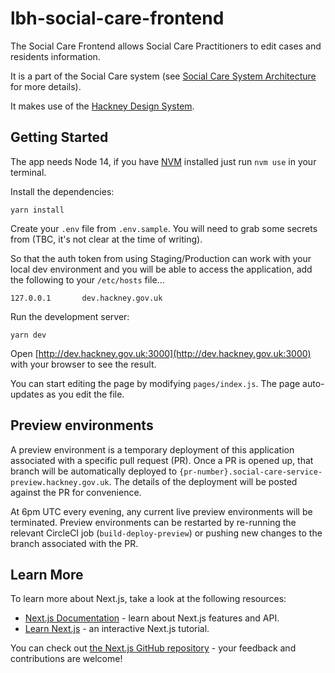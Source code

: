 # lbh-social-care-frontend

The Social Care Frontend allows Social Care Practitioners to edit cases and residents information.

It is a part of the Social Care system (see [Social Care System Architecture](https://github.com/LBHackney-IT/social-care-architecture/tree/main) for more details).

It makes use of the [Hackney Design System](https://design-system.hackney.gov.uk/).

## Getting Started

The app needs Node 14, if you have [NVM](https://github.com/nvm-sh/nvm) installed just run `nvm use` in your terminal.

Install the dependencies:

    yarn install

Create your `.env` file from `.env.sample`. You will need to grab some secrets from (TBC, it's not clear at the time of writing).

So that the auth token from using Staging/Production can work with your local dev environment and you will be able to access the application, add the following to your `/etc/hosts` file...

    127.0.0.1       dev.hackney.gov.uk

Run the development server:

    yarn dev

Open [http://dev.hackney.gov.uk:3000](http://dev.hackney.gov.uk:3000) with your browser to see the result.

You can start editing the page by modifying `pages/index.js`. The page auto-updates as you edit the file.

## Preview environments

A preview environment is a temporary deployment of this application associated with a specific pull request (PR). Once a PR is opened up, that branch will be automatically deployed to `{pr-number}.social-care-service-preview.hackney.gov.uk`. The details of the deployment will be posted against the PR for convenience.

At 6pm UTC every evening, any current live preview environments will be terminated. Preview environments can be restarted by re-running the relevant CircleCI job (`build-deploy-preview`) or pushing new changes to the branch associated with the PR.

## Learn More

To learn more about Next.js, take a look at the following resources:

- [Next.js Documentation](https://nextjs.org/docs) - learn about Next.js features and API.
- [Learn Next.js](https://nextjs.org/learn) - an interactive Next.js tutorial.

You can check out [the Next.js GitHub repository](https://github.com/zeit/next.js/) - your feedback and contributions are welcome!
